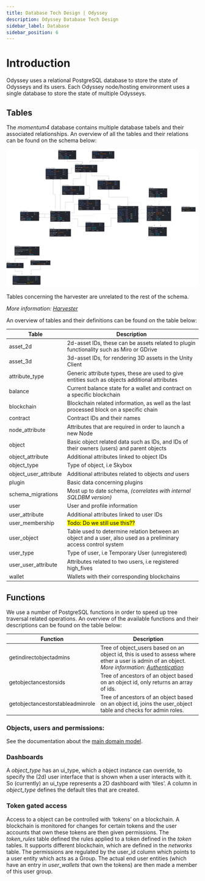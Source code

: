 ```yaml
---
title: Database Tech Design | Odyssey
description: Odyssey Database Tech Design
sidebar_label: Database
sidebar_position: 6
---
```



# Introduction
Odyssey uses a relational PostgreSQL database to store the state of Odysseys and its users.
Each Odyssey node/hosting environment uses a single database to store the state of multiple Odysseys.

## Tables
The _momentum4_ database contains multiple database tabels and their associated relationships.
An overview of all the tables and their relations can be found on the schema below:

![Odyssey database schema](img/database.png)

Tables concerning the harvester are unrelated to the rest of the schema.

*More information: [Harvester](harvester.md)*

An overview of tables and their definitions can be found on the table below: 

| Table                 | Description                                                                                                    |
|-----------------------|----------------------------------------------------------------------------------------------------------------|
| asset_2d              | 2d-asset IDs, these can be assets related to plugin functionality such as Miro or GDrive                       |
| asset_3d              | 3d-asset IDs, for rendering 3D assets in the Unity Client                                                      |
| attribute_type        | Generic attribute types, these are used to give entities such as objects additional attributes                 |
| balance               | Current balance state for a wallet and contract on a specific blockchain                                       |
| blockchain            | Blockchain related information, as well as the last processed block on a specific chain                        |
| contract              | Contract IDs and their names                                                                                   |
| node_attribute        | Attributes that are required in order to launch a new Node                                                     |
| object                | Basic object related data such as IDs, and IDs of their owners (users) and parent objects                      |
| object_attribute      | Additional attributes linked to object IDs                                                                     |
| object_type           | Type of object, i.e Skybox                                                                                     |
| object_user_attribute | Additional attributes related to objects _and_ users                                                           |
| plugin                | Basic data concerning plugins                                                                                  |
| schema_migrations     | Most up to date schema, _(correlates with internal SQLDBM version)_                                            |
| user                  | User and profile information                                                                                   |
| user_attribute        | Additional attributes linked to user IDs                                                                       |
| user_membership       | <mark>Todo: Do we still use this??</mark>                                                                      |
| user_object           | Table used to determine relation between an object and a user, also used as a preliminary access control system | 
| user_type             | Type of user, i.e Temporary User (unregistered)                                                                |
| user_user_attribute   | Attributes related to two users, i.e registered high_fives                                                     |
| wallet                | Wallets with their corresponding blockchains                                                                   |

## Functions
We use a number of PostgreSQL functions in order to speed up tree traversal related operations.
An overview of the available functions and their descriptions can be found on the table below:

| Function                             | Description                                                                                                                                                          |
|--------------------------------------|----------------------------------------------------------------------------------------------------------------------------------------------------------------------|
| getindirectobjectadmins              | Tree of object_users based on an object id, this is used to assess where ether a user is admin of an object. *More information: [Authentication](ubercontroller.md)* |
| getobjectancestorsids                | Tree of ancestors of an object based on an object id, only returns an array of ids.                                                                                  |
| getobjectancestorstableadminrole     | Tree of ancestors of an object based on an object id, joins the user_object table and checks for admin roles.                                                        |             


### Objects, users and permissions:
See the documentation about the [main domain model](../domain-model/).

### Dashboards
A _object_type_ has an ui_type, which a object instance can override, to specify the (2d) user interface that is shown when a user interacts with it. So (currently) an ui_type represents a 2D dashboard with ‘tiles’. A column in _object_type_ defines the default tiles that are created.

### Token gated access
Access to a object can be controlled with ‘tokens’ on a blockchain. A blockchain is monitored for changes for certain tokens and the user accounts that own these tokens are then given permissions. The _token_rules_ table defined the rules applied to a token defined in the _token_ tables. It supports different blockchain, which are defined in the _networks_ table. The permissions are regulated by the user_id column which points to a user entity which acts as a Group. The actual end user entities (which have an entry in _user_wallets_ that own the tokens) are then made a member of this user group.